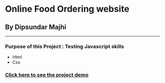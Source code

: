 
# Online Food Ordering website

## By Dipsundar Majhi 

---

### Purpose of this Project : Testing Javascript skills

- Html
- Css

### [Click here to see the project demo](https://dipsundar.github.io/Layout-design-Online_Food_order_Website/)
